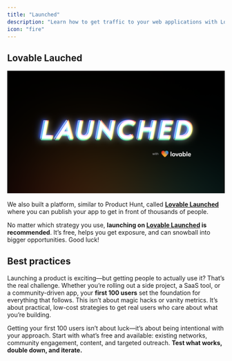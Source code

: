 ```yaml
---
title: "Launched"
description: "Learn how to get traffic to your web applications with Lovable."
icon: "fire"
---
```


## Lovable Lauched

![](/images/LovableLaunchedfromFigma.png)

We also built a platform, similar to Product Hunt, called [**Lovable Launched**](https://launched.lovable.dev/) where you can publish your app to get in front of thousands of people.

  </Step>
  
  
</Steps>

No matter which strategy you use, **launching on **[**Lovable Launched**](https://launched.lovable.dev/)** is recommended**. It’s free, helps you get exposure, and can snowball into bigger opportunities. Good luck\!

## Best practices 

Launching a product is exciting—but getting people to actually use it? That’s the real challenge. Whether you’re rolling out a side project, a SaaS tool, or a community-driven app, your **first 100 users** set the foundation for everything that follows. This isn’t about magic hacks or vanity metrics. It’s about practical, low-cost strategies to get real users who care about what you’re building.

  
  
  
  
  
  
  
  
  
</AccordionGroup>

Getting your first 100 users isn’t about luck—it’s about being intentional with your approach. Start with what’s free and available: existing networks, community engagement, content, and targeted outreach. **Test what works, double down, and iterate.**